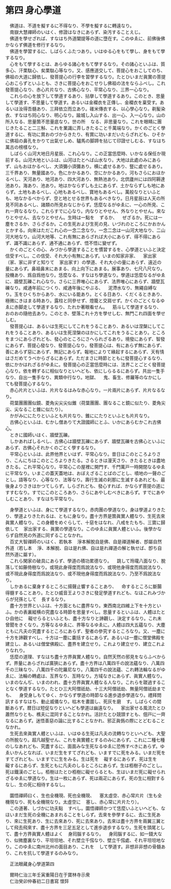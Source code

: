 # 第四 身心學道
　佛道は、不道を擬するに不得なり、不學を擬するに轉遠なり。  
　南嶽大慧禪師のいはく、修證はなきにあらず、染汚することえじ。  
　佛道を學せざれば、すなはち外道闡提等の道に墮在す。このゆゑに、前佛後佛かならず佛道を修行するなり。  
　佛道を學習󠄁するに、しばらくふたつあり。いはゆる心をもて學し、身をもて學するなり。  
　心をもて學するとは、あらゆる諸心をもて學するなり。その諸心といふは、質多心、汗栗駄心、矣栗駄心等なり。又、感應道交して、菩提心をおこしてのち、佛祖の大道に歸依し、發菩提心の行李を習󠄁學するなり。たとひいまだ眞實の菩提心おこらずといふとも、さきに菩提心をおこせりし佛祖の法をならふべし。これ發菩提心なり、赤心片片なり、古佛心なり、平常心なり、三界一心なり。  
　これらの心を放下して學道するあり、拈擧して學道するあり。このとき、思量して學道す、不思量して學道す。あるいは金襴衣を正傳し、金襴衣を稟受す。あるいは汝得吾髓あり、三拜依立而立あり。碓米傳衣する、以心學心なり。剃髪染衣、すなはち囘心なり、明心なり。踰城し入山する、出一心、入一心なり。山の所入なる、思量箇不思量底なり。世の所<img width="16" height="16" src="_cI1YBsQ.png" border="0">なる、非思量なり。これを眼睛に團じきたること二三斛、これを業識に弄しきたること千萬端なり。かくのごとく學道するに、有功に賞おのづからきたり、有賞に功いまだいたらざれども、ひそかに佛祖の鼻孔をかりて出氣せしめ、驢馬の脚蹄を拈じて印證せしむる、すなはち萬古の榜樣なり。  
　しばらく山河大地日月星辰、これ心なり。この正當恁麼時、いかなる保任か現前する。山河大地といふは、山河はたとへば山水なり。大地は此處のみにあらず、山もおほかるべし、大須彌小須彌あり。横に處せるあり、豎に處せるあり。三千界あり、無量國あり。色にかかるあり、空にかかるあり。河もさらにおほかるべし、天河あり、地河あり、四大河あり、無熱池あり。北倶廬州には四阿耨達池あり。海あり、池あり。地はかならずしも土にあらず、土かならずしも地にあらず。土地もあるべし、心地もあるべし、寶地もあるべし。萬般なりといふとも、地なかるべからず、空と地とせる世界もあるべきなり。日月星辰は人天の所見不同あるべし、諸類の所見おなじからず。恁麼なるがゆゑに、一心の所見、これ一齊なるなり。これらすでに心なり。内なりとやせん、外なりとやせん。來なりとやせん、去なりとやせん。生時は一點を<img width="16" height="16" src="_cdjCTu-.png" border="0">ずるか、<img width="16" height="16" src="_cdjCTu-.png" border="0">ぜざるか。死には一塵をさるか、さらざるか。この生死および生死の見、いづれのところにかおかんとかする。向來はただこれ心の一念二念なり。一念二念は一山河大地なり、二山河大地なり。山河大地等、これ有無にあらざれば大小にあらず、得不得にあらず、識不識にあらず、通不通にあらず、悟不悟に變ぜず。  
　かくのごとくの心、みづから學道することを慣習󠄁するを、心學道といふと決定信受すべし。この信受、それ大小有無にあらず。いまの知家非家、<img width="16" height="16" src="_cI1YBsQ.png" border="0">家出家（家、家に非ずと知りて<img width="16" height="16" src="_cI1YBsQ.png" border="0">家出家す）の學道、それ大小の量にあらず、遠近の量にあらず。鼻祖鼻末にあまる、向上向下にあまる。展事あり、七尺八尺なり。投機あり、爲自爲他なり。恁麼なる、すなはち學道なり。學道は恁麼なるがゆゑに、牆壁瓦礫これ心なり。さらに三界唯心にあらず、法界唯心にあらず、牆壁瓦礫なり。咸通年前につくり、咸通年後にやぶる、<img width="16" height="16" src="_cQ1XKIo.png" border="0">泥滯水なり、無繩自縛なり。玉をひくちからあり、水にいる能あり。とくる日あり、くだくるときあり、極微にきはまる時あり。露柱と同參せず、燈籠と交肩せず。かくのごとくなるゆゑに赤脚走して學道するなり、たれか著眼看せん。<img width="16" height="16" src="_crFSfCW.png" border="0">筋斗して學道するなり、おのおの隨他去あり。このとき、壁落これ十方を學せしむ、無門これ四面を學せしむ。  
　發菩提心は、あるいは生死にしてこれをうることあり、あるいは涅槃にしてこれをうることあり、あるいは生死涅槃のほかにしてこれをうることあり。ところをまつにあらざれども、發心のところにさへられざるあり。境發にあらず、智發にあらず、菩提心發なり、發菩提心なり。發菩提心は、有にあらず無にあらず、善にあらず惡にあらず、無記にあらず。報地によりて緣起するにあらず、天有情󠄁はさだめてうべからざるにあらず。ただまさに時節とともに發菩提心するなり、依にかかはれざるがゆゑに。發菩提心の正當恁麼時には、法界ことごとく發菩提心なり。依を轉ずるに相似なりといへども、依にしらるるにあらず。共出一隻手なり、自出一隻手なり、異類中行なり。地獄、<img width="16" height="16" src="_c7_OZWV.png" border="0">鬼、畜生、修羅等のなかにしても發菩提心するなり。  
　赤心片片といふは、片片なるはみな赤心なり。一片兩片にあらず、片片なるなり。  
　荷葉團團團似鏡、菱角尖尖尖似錐（荷葉團團、團なること鏡に似たり、菱角尖尖、尖なること錐に似たり）。  
　かがみににたりといふとも片片なり、錐ににたりといふとも片片なり。  
　古佛心といふは、むかし僧ありて大證國師にとふ、いかにあらむかこれ古佛心。  
　ときに國師いはく、牆壁瓦礫。  
　しかあればしるべし、古佛心は牆壁瓦礫にあらず、牆壁瓦礫を古佛心といふにあらず、古佛心それかくのごとく學するなり。  
　平常心といふは、此界他界といはず、平常心なり。昔日はこのところよりさり、こんにちはこのところよりきたる。さるときは漫天さり、きたるときは盡地きたる。これ平常心なり。平常心この屋裡に開門す、千門萬戸一時開閉なるゆゑに平常なり。いまこの蓋天蓋地は、おぼえざることばのごとし、噴地の一聲のごとし。語等なり、心等なり、法等なり。壽行生滅の刹那に生滅するあれども、最後身よりさきはかつてしらず。しらざれども、發心すれば、かならず菩提の道にすすむなり。すでにこのところあり、さらにあやしむべきにあらず。すでにあやしむことあり、すなはち平常なり。  
  
　身學道といふは、身にて學道するなり。赤肉團の學道なり。身は學道よりきたり、學道よりきたれるは、ともに身なり。盡十方界是箇眞實人體なり、生死去來眞實人體なり。この身體をめぐらして、十惡をはなれ、八戒をたもち、三寶に歸依して<img width="16" height="16" src="_cI1YBsQ.png" border="0">家出家する、眞實の學道なり。このゆゑに眞實人體といふ。後學かならず自然見の外道に同ずることなかれ。  
　百丈大智禪師のいはく、若執本<img width="16" height="16" src="_cLt0ZEi.png" border="0">淨本解脫自是佛、自是禪道解者、卽屬自然外道（若し本<img width="16" height="16" src="_cLt0ZEi.png" border="0">淨、本解脫、自は是れ佛、自は是れ禪道の解と執せば、卽ち自然外道に屬す）。  
　これら閑家の破具にあらず、學道の積功累德なり。<img width="16" height="16" src="_co6pF0m.png" border="0">跳して玲瓏八面なり、脫落して如藤倚樹なり。或現此身得度而爲說法なり、或現他身得度而爲說法なり、或不現此身得度而爲說法なり、或不現他身得度而爲說法なり、乃至不爲說法なり。  
　しかあるに棄身するところに揚聲止響することあり、<img width="16" height="16" src="_cI1YBsQ.png" border="0">命するところに斷腸得髓することあり。たとひ威音王よりさきに發足學道すれども、なほこれみづからが兒孫として<img width="16" height="16" src="_cdjCTu-.png" border="0">長するなり。  
　盡十方世界といふは、十方面ともに盡界なり。東西南北四維上下を十方といふ。かの表裏縱横の究盡なる時節を思量すべし。思量するといふは、人體はたとひ自他に<img width="16" height="16" src="_cjwg2Qa.png" border="0">礙せらるといふとも、盡十方なりと諦觀し、決定するなり。これ未曾聞をきくなり。方等なるゆゑに、界等なるゆゑに。人體は四大五蘊なり、大塵ともに凡夫の究盡するところにあらず、聖者の參究するところなり。又、一塵に十方を諦觀すべし、十方は一塵に嚢括するにあらず。あるいは一塵に僧堂佛殿を建立し、あるいは僧堂佛殿に、盡界を建立せり。これより建立せり、建立これよりなれり。  
　恁麼の道理、すなはち盡十方界眞實人體なり。自然天然の邪見をならふべからず。界量にあらざれば廣狹にあらず。盡十方界は八萬四千の說法蘊なり、八萬四千の三昧なり、八萬四千の陀羅尼なり。八萬四千の說法蘊、これ轉法輪なるがゆゑに、法輪の轉處は、亙界なり、亙時なり。方域なきにあらず、眞實人體なり。いまのなんぢ、いまのわれ、盡十方界眞實人體なる人なり。これらを蹉過することなく學道するなり。たとひ三大阿僧祇劫、十三大阿僧祇劫、無量阿僧祇劫までも、<img width="16" height="16" src="_cI1YBsQ.png" border="0">身受身しもてゆく、かならず學道の時節なる進歩退歩學道なり。禮拜問訊するすなはち、動止威儀なり。枯木を畫圖し、死灰を磨<img width="16" height="16" src="_cd7kG4E.png" border="0">す。しばらくの間斷あらず。暦日は短促なりといへども學道は幽遠なり。<img width="16" height="16" src="_cI1YBsQ.png" border="0">家出家せる風流たとひ蕭然なりとも、樵夫に混同することなかれ。活計たとひ競頭すとも、佃戸に一齊なるにあらず。迷悟善惡の論に比することなかれ、邪正眞僞の際にとどむることなかれ。  
　生死去來眞實人體といふは、いはゆる生死は凡夫の流轉なりといへども、大聖の所脫なり。超凡越聖せん、これを眞實體とするのみにあらず。これに二種七種のしなあれども、究盡するに、面面みな生死なるゆゑに恐怖すべきにあらず。ゆゑいかんとなれば、いまだ生をすてざれども、いますでに死をみる。いまだ死をすてざれども、いますでに生をみる。生は死を<img width="16" height="16" src="_cjwg2Qa.png" border="0">礙するにあらず、死は生を<img width="16" height="16" src="_cjwg2Qa.png" border="0">礙するにあらず、生死ともに凡夫のしるところにあらず。生は栢樹子のごとし。死は鐵漢のごとし。栢樹はたとひ栢樹に礙せらるとも、生はいまだ死に礙せられざるゆゑに學道なり。生は一枚にあらず、死は兩疋にあらず。死の生に相對するなし、生の死に相待するなし。  
  
　圜悟禪師曰く、生也全機現、死也全機現、<img width="16" height="16" src="_cz8Ll7x.png" border="0">塞太虛空、赤心常片片（生も全機現なり、死も全機現なり。太虛空に<img width="16" height="16" src="_cz8Ll7x.png" border="0">塞し、赤心常に片片たり）。  
　この道著、しづかに功夫點<img width="16" height="16" src="_cezCDF2.png" border="0">すべし。圜悟禪師かつて恁麼いふといへども、なほいまだ生死の全機にあまれることをしらず。去來を參學するに、去に生死あり、來に生死あり、生に去來あり、死に去來あり。去來は盡十方界を兩翼三翼として飛去飛來す、盡十方界を三足五足として進歩退歩するなり。生死を頭尾として、盡十方界眞實人體はよく<img width="16" height="16" src="_crFSfCW.png" border="0">身囘腦するなり。<img width="16" height="16" src="_crFSfCW.png" border="0">身囘腦するに、如一錢大なり、似微塵裏なり、平坦坦地、それ壁立千仭なり、壁立千仭處、それ平坦坦地なり。このゆゑに南州北州の面目あり、これを<img width="16" height="16" src="_cezCDF2.png" border="0">して學道す。非想非非想の骨髓あり、これを抗して學道するのみなり。  
  
　正法眼藏身心學道第四  
  
　爾時仁治三年壬寅重陽日在于寶林寺示衆  
　仁治癸卯仲春初二日書寫 懷弉